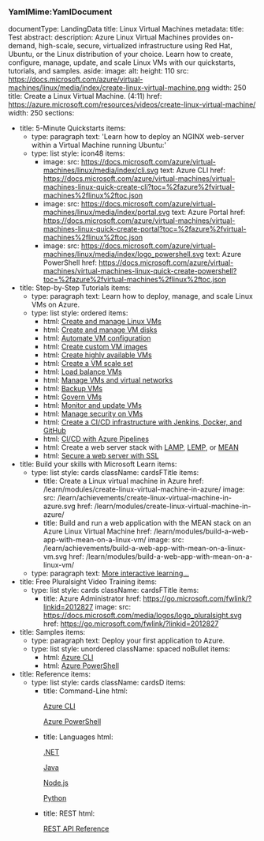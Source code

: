 ### YamlMime:YamlDocument
documentType: LandingData
title: Linux Virtual Machines
metadata:
  title: Test
abstract:
  description: Azure Linux Virtual Machines provides on-demand, high-scale, secure, virtualized infrastructure using Red Hat, Ubuntu, or the Linux distribution of your choice. Learn how to create, configure, manage, update, and scale Linux VMs with our quickstarts, tutorials, and samples.
  aside:
    image:
      alt: 
      height: 110
      src: https://docs.microsoft.com/azure/virtual-machines/linux/media/index/create-linux-virtual-machine.png
      width: 250  
    title: Create a Linux Virtual Machine. (4:11)
    href: https://azure.microsoft.com/resources/videos/create-linux-virtual-machine/
    width: 250
sections:
- title: 5-Minute Quickstarts
  items:
  - type: paragraph
    text: 'Learn how to deploy an NGINX web-server within a Virtual Machine running Ubuntu:'
  - type: list
    style: icon48
    items: 
    - image: 
        src: https://docs.microsoft.com/azure/virtual-machines/linux/media/index/cli.svg
      text: Azure CLI
      href: https://docs.microsoft.com/azure/virtual-machines/virtual-machines-linux-quick-create-cli?toc=%2fazure%2fvirtual-machines%2flinux%2ftoc.json
    - image: 
        src: https://docs.microsoft.com/azure/virtual-machines/linux/media/index/portal.svg
      text: Azure Portal
      href: https://docs.microsoft.com/azure/virtual-machines/virtual-machines-linux-quick-create-portal?toc=%2fazure%2fvirtual-machines%2flinux%2ftoc.json
    - image: 
        src: https://docs.microsoft.com/azure/virtual-machines/linux/media/index/logo_powershell.svg
      text: Azure PowerShell
      href: https://docs.microsoft.com/azure/virtual-machines/virtual-machines-linux-quick-create-powershell?toc=%2fazure%2fvirtual-machines%2flinux%2ftoc.json
- title: Step-by-Step Tutorials
  items:
  - type: paragraph
    text: Learn how to deploy, manage, and scale Linux VMs on Azure.
  - type: list
    style: ordered
    items:
    - html: <a href="/azure/virtual-machines/linux/tutorial-manage-vm">Create and manage Linux VMs</a>
    - html: <a href="/azure/virtual-machines/linux/tutorial-manage-disks">Create and manage VM disks</a></li>
    - html: <a href="/azure/virtual-machines/linux/tutorial-automate-vm-deployment">Automate VM configuration</a>
    - html: <a href="/azure/virtual-machines/linux/tutorial-custom-images">Create custom VM images</a>
    - html: <a href="/azure/virtual-machines/linux/tutorial-availability-sets">Create highly available VMs</a>
    - html: <a href="/azure/virtual-machines/linux/tutorial-create-vmss">Create a VM scale set</a>
    - html: <a href="/azure/virtual-machines/linux/tutorial-load-balancer">Load balance VMs</a>
    - html: <a href="/azure/virtual-machines/linux/tutorial-virtual-network">Manage VMs and virtual networks</a>
    - html: <a href="/azure/virtual-machines/linux/tutorial-backup-vms">Backup VMs</a>
    - html: <a href="/azure/virtual-machines/linux/tutorial-govern-resources">Govern VMs</a>
    - html: <a href="/azure/virtual-machines/linux/tutorial-monitoring">Monitor and update VMs</a>
    - html: <a href="/azure/virtual-machines/linux/tutorial-azure-security">Manage security on VMs</a>
    - html: <a href="/azure/virtual-machines/linux/tutorial-jenkins-github-docker-cicd">Create a CI/CD infrastructure with Jenkins, Docker, and GitHub</a>
    - html: <a href="/azure/virtual-machines/linux/tutorial-build-deploy-jenkins">CI/CD with Azure Pipelines</a>
    - html: Create a web server stack with <a href="/azure/virtual-machines/linux/tutorial-lamp-stack">LAMP</a>, <a href="/azure/virtual-machines/linux/tutorial-lemp-stack">LEMP</a>, or <a href="/azure/virtual-machines/linux/tutorial-mean-stack">MEAN</a>
    - html: <a href="/azure/virtual-machines/linux/tutorial-secure-web-server">Secure a web server with SSL</a>
- title: Build your skills with Microsoft Learn
  items:
  - type: list
    style: cards
    className: cardsFTitle
    items:
    - title:  Create a Linux virtual machine in Azure
      href: /learn/modules/create-linux-virtual-machine-in-azure/
      image: 
        src: /learn/achievements/create-linux-virtual-machine-in-azure.svg
        href: /learn/modules/create-linux-virtual-machine-in-azure/
    - title:  Build and run a web application with the MEAN stack on an Azure Linux Virtual Machine 
      href: /learn/modules/build-a-web-app-with-mean-on-a-linux-vm/
      image: 
        src: /learn/achievements/build-a-web-app-with-mean-on-a-linux-vm.svg
        href: /learn/modules/build-a-web-app-with-mean-on-a-linux-vm/
  - type: paragraph
    text: <a href="/learn/browse/?products=azure-virtual-machines">More interactive learning...</a>
- title: Free Pluralsight Video Training
  items:
  - type: list
    style: cards
    className: cardsFTitle
    items:
    - title: Azure Administrator
      href: https://go.microsoft.com/fwlink/?linkid=2012827
      image: 
        src: https://docs.microsoft.com/media/logos/logo_pluralsight.svg
        href: https://go.microsoft.com/fwlink/?linkid=2012827
- title: Samples
  items:
  - type: paragraph
    text: Deploy your first application to Azure.
  - type: list
    style: unordered
    className: spaced noBullet
    items:
    - html: <a href="/azure/virtual-machines/virtual-machines-linux-cli-samples">Azure CLI</a>
    - html: <a href="/azure/virtual-machines/virtual-machines-linux-powershell-samples">Azure PowerShell</a>
- title: Reference
  items:
  - type: list
    style: cards
    className: cardsD
    items:
    - title: Command-Line
      html: <p><a href="/cli/azure/vm">Azure CLI</a></p><p><a href="/powershell/azureps-cmdlets-docs">Azure PowerShell</a></p>
    - title: Languages
      html: <p><a href="/dotnet/api/microsoft.azure.management.compute">.NET</a></p><p><a href="/java/api">Java</a></p><p><a href="https://azure.microsoft.com/develop/nodejs/#azure-sdk">Node​.js</a></p><p><a href="https://azure.microsoft.com/develop/python/">Python</a></p>
    - title: REST
      html: <p><a href="/rest/api/compute">REST API Reference</a></p>